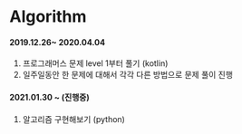 # Algorithm

#### 2019.12.26~ 2020.04.04
1. 프로그래머스 문제 level 1부터 풀기 (kotlin)
2. 일주일동안 한 문제에 대해서 각각 다른 방법으로 문제 풀이 진행

#### 2021.01.30 ~ (진행중)
1. 알고리즘 구현해보기 (python)


<!--stackedit_data:
eyJoaXN0b3J5IjpbMjY1MzM2MDYsMTU2NzgyODk0MCwxNjY1Nz
M5MDk5LC05NDk0OTYwOTJdfQ==
-->
